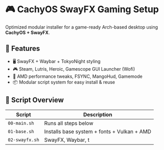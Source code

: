 # 🎮 CachyOS SwayFX Gaming Setup

Optimized modular installer for a game-ready Arch-based desktop using **CachyOS + SwayFX**.

## 🚀 Features

- 🖥️ SwayFX + Waybar + TokyoNight styling
- 🎮 Steam, Lutris, Heroic, Gamescope GUI Launcher (Wofi)
- 🔧 AMD performance tweaks, FSYNC, MangoHud, Gamemode
- 📦 Modular script system for easy install & reuse

## 📂 Script Overview

| Script | Description |
|--------|-------------|
| `00-main.sh` | Runs all steps below |
| `01-base.sh` | Installs base system + fonts + Vulkan + AMD |
| `02-swayfx.sh` | SwayFX, Waybar, t
